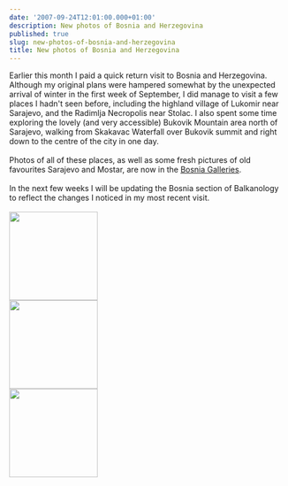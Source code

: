 ```yaml
---
date: '2007-09-24T12:01:00.000+01:00'
description: New photos of Bosnia and Herzegovina
published: true
slug: new-photos-of-bosnia-and-herzegovina
title: New photos of Bosnia and Herzegovina
---
```


Earlier this month I paid a quick return visit to Bosnia and Herzegovina. Although my original plans were hampered somewhat by the unexpected arrival of winter in the first week of September, I did manage to visit a few places I hadn't seen before, including the highland village of Lukomir near Sarajevo, and the Radimlja Necropolis near Stolac.   I also spent some time exploring the lovely (and very accessible) Bukovik Mountain area north of Sarajevo, walking from Skakavac Waterfall over Bukovik summit and right down to the centre of the city in one day.<br /><br />Photos of all of these places, as well as some fresh pictures of old favourites Sarajevo and Mostar, are now in the <a href="http://www.pbase.com/alangrant/bosnia">Bosnia Galleries</a>.<br /><br />In the next few weeks I will be updating the Bosnia section of Balkanology to reflect the changes I noticed in my most recent visit.<br /><br /><a href="http://www.pbase.com/alangrant/image/85622201/small.jpg"><img alt="" border="0" src="http://www.pbase.com/alangrant/image/85622201/small.jpg" style="cursor: pointer; cursor: hand; width: 160px;" /></a><br /><a href="http://www.pbase.com/alangrant/image/85622852/small.jpg"><img alt="" border="0" src="http://www.pbase.com/alangrant/image/85622852/small.jpg" style="cursor: pointer; cursor: hand; width: 160px;" /></a><br /><a href="http://www.pbase.com/alangrant/image/85662255/small.jpg"><img alt="" border="0" src="http://www.pbase.com/alangrant/image/85662255/small.jpg" style="cursor: pointer; cursor: hand; width: 160px;" /></a>